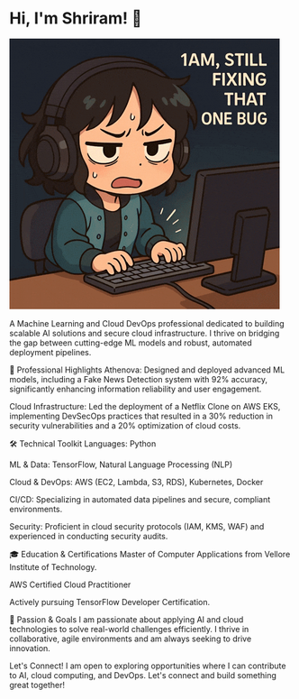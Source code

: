# Hi, I'm Shriram! 👋 

![App Demo](assets/demo.gif)


A Machine Learning and Cloud DevOps professional dedicated to building scalable AI solutions and secure cloud infrastructure. I thrive on bridging the gap between cutting-edge ML models and robust, automated deployment pipelines.

🚀 Professional Highlights
Athenova: Designed and deployed advanced ML models, including a Fake News Detection system with 92% accuracy, significantly enhancing information reliability and user engagement.

Cloud Infrastructure: Led the deployment of a Netflix Clone on AWS EKS, implementing DevSecOps practices that resulted in a 30% reduction in security vulnerabilities and a 20% optimization of cloud costs.

🛠️ Technical Toolkit
Languages: Python

ML & Data: TensorFlow, Natural Language Processing (NLP)

Cloud & DevOps: AWS (EC2, Lambda, S3, RDS), Kubernetes, Docker

CI/CD: Specializing in automated data pipelines and secure, compliant environments.

Security: Proficient in cloud security protocols (IAM, KMS, WAF) and experienced in conducting security audits.

🎓 Education & Certifications
Master of Computer Applications from Vellore Institute of Technology.

AWS Certified Cloud Practitioner

Actively pursuing TensorFlow Developer Certification.

🌱 Passion & Goals
I am passionate about applying AI and cloud technologies to solve real-world challenges efficiently. I thrive in collaborative, agile environments and am always seeking to drive innovation.

Let's Connect!
I am open to exploring opportunities where I can contribute to AI, cloud computing, and DevOps. Let's connect and build something great together!
